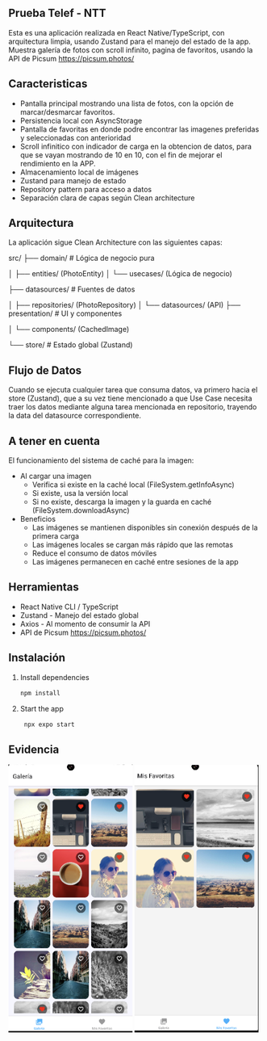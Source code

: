 ## Prueba Telef - NTT

Esta es una aplicación realizada en React Native/TypeScript, con arquitectura limpia, usando Zustand para el manejo del estado de la app. Muestra galería de fotos con scroll infinito, pagina de favoritos, usando la API de Picsum https://picsum.photos/

## Caracteristicas
* Pantalla principal mostrando una lista de fotos, con la opción de marcar/desmarcar favoritos.
* Persistencia local con AsyncStorage
* Pantalla de favoritas en donde podre encontrar las imagenes preferidas y seleccionadas con anterioridad
* Scroll infinitico con indicador de carga en la obtencion de datos, para que se vayan mostrando de 10 en 10, con el fin de mejorar el rendimiento en la APP.
* Almacenamiento local de imágenes
* Zustand para manejo de estado
* Repository pattern para acceso a datos
* Separación clara de capas según Clean architecture

## Arquitectura
La aplicación sigue Clean Architecture con las siguientes capas:

src/
├── domain/ # Lógica de negocio pura

│ ├── entities/ (PhotoEntity)
│ └── usecases/ (Lógica de negocio)

├── datasources/ # Fuentes de datos

│ ├── repositories/ (PhotoRepository)
│ └── datasources/ (API)
├── presentation/ # UI y componentes

│ └── components/ (CachedImage)

└── store/ # Estado global (Zustand)

## Flujo de Datos

Cuando se ejecuta cualquier tarea que consuma datos, va primero hacia el store (Zustand), que a su vez tiene mencionado a que Use Case necesita traer los datos mediante alguna tarea mencionada en repositorio, trayendo la data del datasource correspondiente.


## A tener en cuenta
El funcionamiento del sistema de caché para la imagen:
* Al cargar una imagen
   - Verifica si existe en la caché local (FileSystem.getInfoAsync)
   - Si existe, usa la versión local
   - Si no existe, descarga la imagen y la guarda en caché (FileSystem.downloadAsync)
* Beneficios
   - Las imágenes se mantienen disponibles sin conexión después de la primera carga
   - Las imágenes locales se cargan más rápido que las remotas
   - Reduce el consumo de datos móviles
   - Las imágenes permanecen en caché entre sesiones de la app

## Herramientas
* React Native CLI / TypeScript
* Zustand - Manejo del estado global
* Axios - Al momento de consumir la API
* API de Picsum https://picsum.photos/

## Instalación

1. Install dependencies

   ```bash
   npm install
   ```

2. Start the app

   ```bash
    npx expo start
   ```

## Evidencia
![alt text](image.png)
![alt text](image-1.png)